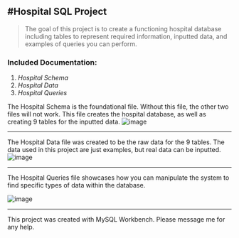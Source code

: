 #Hospital SQL Project
---------------------
>The goal of this project is to create a functioning hospital database including tables to represent required information, inputted data, and examples of queries you can perform.

### Included Documentation: 
1. *Hospital Schema*
2. *Hospital Data*
3. *Hospital Queries*

The Hospital Schema is the foundational file. Without this file, the other two files will not work. This file creates the hospital database, as well as creating 9 tables for the inputted data.
![image](https://github.com/siobhanscott/Hospital-SQL-Project/assets/171539045/c173bbee-28cc-4d05-bf13-a6223b58ced9)
________________________________________________________________________

The Hospital Data file was created to be the raw data for the 9 tables. The data used in this project are just examples, but real data can be inputted. 
![image](https://github.com/siobhanscott/Hospital-SQL-Project/assets/171539045/09010381-d582-4f28-8055-56ed51faf7de)

________________________________________________________________________


The Hospital Queries file showcases how you can manipulate the system to find specific types of data within the database.

![image](https://github.com/siobhanscott/Hospital-SQL-Project/assets/171539045/0456c0d6-2d9a-4128-8e06-f828d430c324)

________________________________________________________________________


This project was created with MySQL Workbench.
Please message me for any help.
